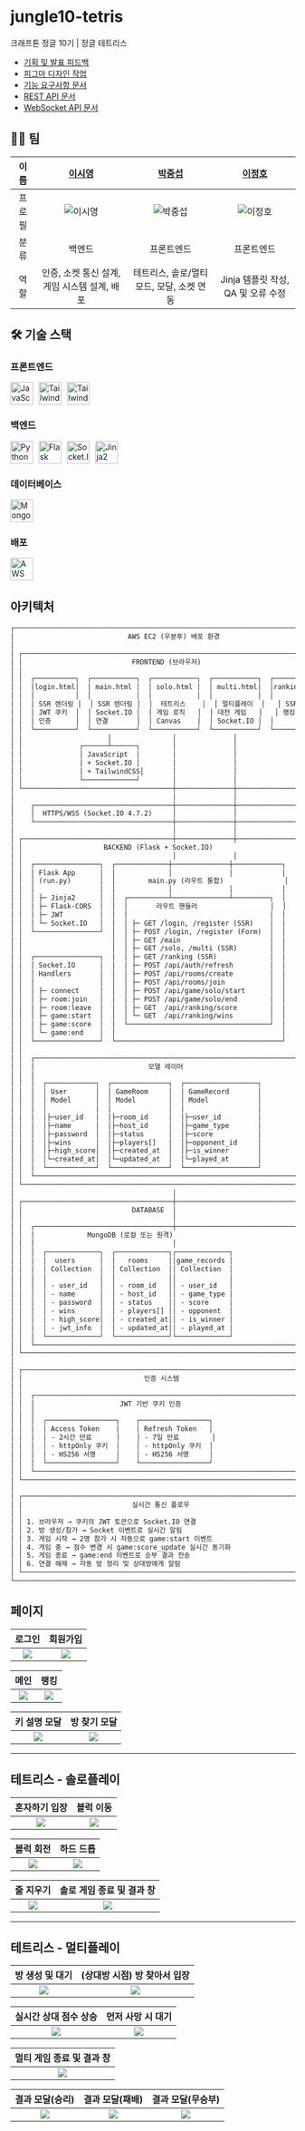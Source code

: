# jungle10-tetris

크래프톤 정글 10기 | 정글 테트리스
- [기획 및 발표 피드백](./FEEDBACK.md)
- [피그마 디자인 작업](https://www.figma.com/design/FxC29DfcYJ9lPCmcHUrRAS/%EC%A0%95%EA%B8%8010%EA%B8%B0-%EB%AF%B8%EB%8B%88%ED%94%8C%EC%A0%9D?node-id=0-1&t=xoCzRPc7qwgFMR0b-1)
- [기능 요구사항 문서](./backend/docs/product-requirements.md)
- [REST API 문서](./backend/docs/openapi.yaml)
- [WebSocket API 문서](./backend/docs/websocket-api.md)

## 👨‍💻 팀

| 이름 | [이시영](https://github.com/krsy0411)| [박중섭](https://github.com/crucial-sub) | [이정호](https://github.com/JGLeejungHo) |
| :-: | :-: | :-: | :-: |
| 프로필 | ![이시영](https://avatars.githubusercontent.com/u/90031820?v=4) | ![박중섭](https://avatars.githubusercontent.com/u/87363422?v=4) | ![이정호](https://avatars.githubusercontent.com/u/117905423?v=4) |
| 분류 | 백엔드 | 프론트엔드 | 프론트엔드 |
| 역할 | 인증, 소켓 통신 설계, 게임 시스템 설계, 배포 | 테트리스, 솔로/멀티 모드, 모달, 소켓 연동 | Jinja 템플릿 작성, QA 및 오류 수정 |

## 🛠️ 기술 스택

### 프론트엔드
<p style="display:flex; gap:10px">
    <img src="https://www.vectorlogo.zone/logos/javascript/javascript-icon.svg" alt="JavaScript" width="40px" height="40px">
    <img src="https://www.vectorlogo.zone/logos/tailwindcss/tailwindcss-icon.svg" alt="TailwindCSS" width="40px" height="40px">
    <img src="https://www.vectorlogo.zone/logos/socketio/socketio-icon.svg" alt="TailwindCSS" width="40px" height="40px">
</p>

### 백엔드
<p style="display:flex; gap:10px">
    <img src="https://cdn.jsdelivr.net/gh/devicons/devicon/icons/python/python-original.svg" alt="Python" width="40px" height="40px">
    <img src="https://www.vectorlogo.zone/logos/palletsprojects_flask/palletsprojects_flask-icon~v2.svg" alt="Flask" width="40px" height="40px">
    <img src="https://www.vectorlogo.zone/logos/socketio/socketio-icon.svg" alt="Socket.IO" width="40px" height="40px">
    <img src="https://www.vectorlogo.zone/logos/pocoo_jinja/pocoo_jinja-icon.svg" alt="Jinja2" width="40px" height="40px">
</p>

### 데이터베이스
<p style="display:flex; gap:10px">
    <img src="https://cdn.jsdelivr.net/gh/devicons/devicon/icons/mongodb/mongodb-original.svg" alt="MongoDB" width="40px" height="40px">
</p>

### 배포
<p style="display:flex; gap:10px">
    <img src="https://cdn.jsdelivr.net/gh/devicons/devicon/icons/amazonwebservices/amazonwebservices-plain-wordmark.svg" alt="AWS" width="40px" height="40px">
</p>

## 아키텍처
```markdown
┌────────────────────────────────────────────────────────────────────────────────┐
│                            AWS EC2 (우분투) 배포 환경                              │
│                                                                                │
│ ┌────────────────────────────────────────────────────────────────────────────┐ │
│ │                           FRONTEND (브라우저)                                │ │
│ │                                                                            │ │
│ │  ┌──────────┐  ┌───────────┐  ┌───────────┐  ┌───────────┐  ┌────────────┐ │ │
│ │  │login.html│  │ main.html │  │ solo.html │  │ multi.html│  │ranking.html│ │ │
│ │  │          │  │           │  │           │  │           │  │            │ │ │
│ │  │ SSR 렌더링 │  │ SSR 렌더링 │  │  테트리스    │  │ 멀티플레이  │   │ SSR 렌더링  │ │ │
│ │  │ JWT 쿠키  │  │ Socket.IO │  │ 게임 로직   │  │ 대전 게임   │   │ 랭킹 조회    │ │ │
│ │  │ 인증      │  │ 연결       │  │ Canvas    │  │ Socket.IO │  │            │ │ │
│ │  └──────────┘  └───────────┘  └───────────┘  └───────────┘  └───────────┘  │ │
│ │                     │               │              │                       │ │
│ │              ┌──────┴──────┐        │              │                       │ │
│ │              │ JavaScript  │        │              │                       │ │
│ │              │ + Socket.IO │        │              │                       │ │
│ │              │ + TailwindCSS│       │              │                       │ │
│ │              └─────────────┘        │              │                       │ │
│ └─────────────────────────────────────┼──────────────┼───────────────────────┘ │
│                                       │              │                         │
│    ┌──────────────────────────────────┼──────────────┼─────────────────────┐   │
│    │  HTTPS/WSS (Socket.IO 4.7.2)     │              │                     │   │
│    └──────────────────────────────────┼──────────────┼─────────────────────┘   │
│                                       │              │                         │
│ ┌─────────────────────────────────────┼──────────────┼───────────────────────┐ │
│ │                    BACKEND (Flask + Socket.IO)                             │ │
│ │                                     │              │                       │ │
│ │  ┌────────────────┐  ┌─────────────┼──────────────┼────────────┐          │ │
│ │  │ Flask App      │  │             │              │            │          │ │
│ │  │ (run.py)       │  │        main.py (라우트 통합)               │          │ │
│ │  │                │  │             │              │            │          │ │
│ │  │ ├─ Jinja2      │  │  ┌──────────┴──────────────┴─────────┐  │          │ │
│ │  │ ├─ Flask-CORS  │  │  │       라우트 핸들러                  │  │           │ │
│ │  │ ├─ JWT         │  │  │                                   │  │          │ │
│ │  │ └─ Socket.IO   │  │  │ ├─ GET /login, /register (SSR)    │  │          │ │
│ │  └────────────────┘  │  │ ├─ POST /login, /register (Form)  │  │          │ │
│ │                      │  │ ├─ GET /main                      │  │          │ │
│ │                      │  │ ├─ GET /solo, /multi (SSR)        │  │          │ │
│ │  ┌────────────────┐  │  │ ├─ GET /ranking (SSR)             │  │          │ │
│ │  │ Socket.IO      │  │  │ ├─ POST /api/auth/refresh         │  │          │ │
│ │  │ Handlers       │  │  │ ├─ POST /api/rooms/create         │  │          │ │
│ │  │                │  │  │ ├─ POST /api/rooms/join           │  │          │ │
│ │  │ ├─ connect     │  │  │ ├─ POST /api/game/solo/start      │  │          │ │
│ │  │ ├─ room:join   │  │  │ ├─ POST /api/game/solo/end        │  │          │ │
│ │  │ ├─ room:leave  │  │  │ ├─ GET  /api/ranking/score        │  │          │ │
│ │  │ ├─ game:start  │  │  │ └─ GET  /api/ranking/wins         │  │          │ │
│ │  │ ├─ game:score  │  │  └───────────────────────────────────┘  │          │ │
│ │  │ └─ game:end    │  │                                         │          │ │
│ │  └────────────────┘  └─────────────────────────────────────────┘          │ │
│ │                                                                           │ │
│ │  ┌──────────────────────────────────────────────────────────────────────┐ │ │
│ │  │                            모델 레이어                                  │ │ │
│ │  │                                                                      │ │ │
│ │  │  ┌────────────┐  ┌──────────────┐  ┌──────────────────┐              │ │ │
│ │  │  │ User       │  │ GameRoom     │  │ GameRecord       │              │ │ │
│ │  │  │ Model      │  │ Model        │  │ Model            │              │ │ │
│ │  │  │            │  │              │  │                  │              │ │ │
│ │  │  │├─user_id   │  │├─room_id     │  │├─user_id         │              │ │ │
│ │  │  │├─name      │  │├─host_id     │  │├─game_type       │              │ │ │
│ │  │  │├─password  │  │├─status      │  │├─score           │              │ │ │
│ │  │  │├─wins      │  │├─players[]   │  │├─opponent_id     │              │ │ │
│ │  │  │├─high_score│  │├─created_at  │  │├─is_winner       │              │ │ │
│ │  │  │└─created_at│  │└─updated_at  │  │└─played_at       │              │ │ │
│ │  │  └────────────┘  └──────────────┘  └──────────────────┘              │ │ │
│ │  └──────────────────────────────────────────────────────────────────────┘ │ │
│ └───────────────────────────────────────────────────────────────────────────┘ │
│                                       │                                       │
│ ┌─────────────────────────────────────┼─────────────────────────────────────┐ │
│ │                           DATABASE  │                                     │ │
│ │                                     │                                     │ │
│ │  ┌──────────────────────────────────┼──────────────────────────────────┐  │ │
│ │  │             MongoDB (로컬 또는 원격)                                   │  │ │
│ │  │                                  │                                  │  │ │
│ │  │  ┌─────────────┐  ┌─────────────┐┌─────────────┐                    │  │ │
│ │  │  │  users      │  │   rooms     ││game_records │                    │  │ │
│ │  │  │ Collection  │  │ Collection  ││ Collection  │                    │  │ │
│ │  │  │             │  │             ││             │                    │  │ │
│ │  │  │ - user_id   │  │ - room_id   ││ - user_id   │                    │  │ │
│ │  │  │ - name      │  │ - host_id   ││ - game_type │                    │  │ │
│ │  │  │ - password  │  │ - status    ││ - score     │                    │  │ │
│ │  │  │ - wins      │  │ - players[] ││ - opponent  │                    │  │ │
│ │  │  │ - high_score│  │ - created_at││ - is_winner │                    │  │ │
│ │  │  │ - jwt_info  │  │ - updated_at││ - played_at │                    │  │ │
│ │  │  └─────────────┘  └─────────────┘└─────────────┘                    │  │ │
│ │  └─────────────────────────────────────────────────────────────────────┘  │ │
│ └───────────────────────────────────────────────────────────────────────────┘ │
│                                                                               │
│ ┌───────────────────────────────────────────────────────────────────────────┐ │
│ │                              인증 시스템                                     │ │
│ │                                                                           │ │
│ │  ┌─────────────────────────────────────────────────────────────────────┐  │ │
│ │  │                     JWT 기반 쿠키 인증                                  │  │ │
│ │  │                                                                      │  │ │
│ │  │  ┌─────────────────┐    ┌─────────────────┐                          │  │ │
│ │  │  │ Access Token    │    │ Refresh Token   │                          │  │ │
│ │  │  │ - 2시간 만료      │    │ - 7일 만료        │                          │  │ │
│ │  │  │ - httpOnly 쿠키  │    │ - httpOnly 쿠키  │                          │  │ │
│ │  │  │ - HS256 서명     │    │ - HS256 서명     │                          │  │ │
│ │  │  └─────────────────┘    └─────────────────┘                          │  │ │
│ │  └──────────────────────────────────────────────────────────────────────┘  │ │
│ └────────────────────────────────────────────────────────────────────────────┘ │
│                                                                                │
│ ┌────────────────────────────────────────────────────────────────────────────┐ │
│ │                           실시간 통신 플로우                                    │ │
│ │                                                                             │ │
│ │ 1. 브라우저 → 쿠키의 JWT 토큰으로 Socket.IO 연결                                   │ │
│ │ 2. 방 생성/참가 → Socket 이벤트로 실시간 알림                                       │ │
│ │ 3. 게임 시작 → 2명 참가 시 자동으로 game:start 이벤트                                │ │
│ │ 4. 게임 중 → 점수 변경 시 game:score_update 실시간 동기화                           │ │
│ │ 5. 게임 종료 → game:end 이벤트로 승부 결과 전송                                     │ │
│ │ 6. 연결 해제 → 자동 방 정리 및 상대방에게 알림                                        │ │
│ └─────────────────────────────────────────────────────────────────────────────┘ │
└─────────────────────────────────────────────────────────────────────────────────┘
```

## 페이지

|        로그인         |        회원가입        |
| :------------------: | :--------------------: |
| ![](/assets/login2.png) | ![](/assets/join.png) |

|        메인         |       랭킹       |
| :-----------------: | :-------------: |
| ![](/assets/main.png) | ![](/assets/ranking.png) |

|     키 설명 모달     |     방 찾기 모달     |
| :------------------: | :------------------: |
| ![](/assets/keyexplain_modal.png) | ![](/assets/findroom_modal1.png) |

---

## 테트리스 - 솔로플레이

|     혼자하기 입장      |        블럭 이동         |
| :-------------------: | :---------------------: |
| ![](/assets/solo_enter.gif) | ![](/assets/block_move.gif) |

|       블럭 회전       |        하드 드롭         |
| :-------------------: | :---------------------: |
| ![](/assets/block_rotate.gif) | ![](/assets/hard_drop.gif) |

|       줄 지우기        |   솔로 게임 종료 및 결과 창   |
| :-------------------: | :---------------------: |
| ![](/assets/erase_line.gif) | ![](/assets/game_end_solo.gif) |

---

## 테트리스 - 멀티플레이

|   방 생성 및 대기   | (상대방 시점) 방 찾아서 입장 |
| :----------------: | :--------------------------: |
| ![](/assets/create_room.gif) | ![](/assets/join_room.gif) |

| 실시간 상대 점수 상승 |         먼저 사망 시 대기         |
| :------------------: | :----------------------: |
| ![](/assets/opponent_score.gif) | ![](/assets/waiting_end.png) |

| 멀티 게임 종료 및 결과 창 |
| :-----: |
| ![](/assets/game_end_multi.gif)

| 결과 모달(승리) | 결과 모달(패배) | 결과 모달(무승부) |
| :-------------: | :-------------: | :---------------: |
| ![](/assets/result_win.png) | ![](/assets/result_lose.png) | ![](/assets/result_draw.png) |
